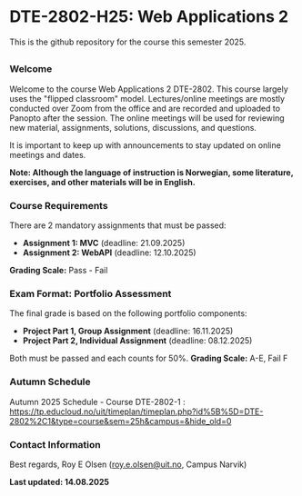 # DTE-2802-H25: Web Applications 2

This is the github repository for the course this semester 2025. 

##
### Welcome
Welcome to the course Web Applications 2 DTE-2802. This course largely uses the "flipped classroom" model. Lectures/online meetings are mostly conducted over Zoom from the office and are recorded and uploaded to Panopto after the session. The online meetings will be used for reviewing new material, assignments, solutions, discussions, and questions.

It is important to keep up with announcements to stay updated on online meetings and dates.

**Note: Although the language of instruction is Norwegian, some literature, exercises, and other materials will be in English.**

### Course Requirements
There are 2 mandatory assignments that must be passed:
- **Assignment 1: MVC** (deadline: 21.09.2025)
- **Assignment 2: WebAPI** (deadline: 12.10.2025)

**Grading Scale:** Pass - Fail

### Exam Format: Portfolio Assessment
The final grade is based on the following portfolio components:
- **Project Part 1, Group Assignment** (deadline: 16.11.2025)
- **Project Part 2, Individual Assignment** (deadline: 08.12.2025)

Both must be passed and each counts for 50%. **Grading Scale:** A-E, Fail F

### Autumn Schedule
Autumn 2025 Schedule - Course DTE-2802-1 : https://tp.educloud.no/uit/timeplan/timeplan.php?id%5B%5D=DTE-2802%2C1&type=course&sem=25h&campus=&hide_old=0


### Contact Information
Best regards,
Roy E Olsen (roy.e.olsen@uit.no, Campus Narvik)

**Last updated: 14.08.2025**